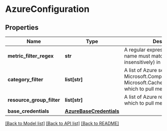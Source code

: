 # AzureConfiguration

## Properties
Name | Type | Description | Notes
------------ | ------------- | ------------- | -------------
**metric_filter_regex** | **str** | A regular expression that a metric name must match (case-insensitively) in order to be ingested | [optional] 
**category_filter** | **list[str]** | A list of Azure services (such as Microsoft.Compute/virtualMachines, Microsoft.Cache/redis etc) from which to pull metrics. | [optional] 
**resource_group_filter** | **list[str]** | A list of Azure resource groups from which to pull metrics. | [optional] 
**base_credentials** | [**AzureBaseCredentials**](AzureBaseCredentials.md) |  | [optional] 

[[Back to Model list]](../README.md#documentation-for-models) [[Back to API list]](../README.md#documentation-for-api-endpoints) [[Back to README]](../README.md)


